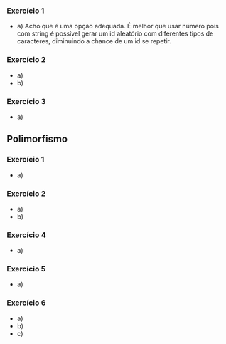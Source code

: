 ### Exercício 1
* a) Acho que é uma opção adequada. É melhor que usar número pois com string é possível gerar um id aleatório com diferentes tipos de caracteres, diminuindo a chance de um id se repetir.

### Exercício 2
* a) 
* b) 
### Exercício 3
* a)

## Polimorfismo
### Exercício 1
* a) 
### Exercício 2
* a) 
* b) 
### Exercício 4
* a) 
### Exercício 5
* a) 
### Exercício 6
* a) 
* b) 
* c) 
